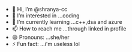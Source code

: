 - 👋 Hi, I’m @shranya-cc
- 👀 I’m interested in ...coding
- 🌱 I’m currently learning ...c++,dsa and azure
- 📫 How to reach me ...through linked in profile
- 😄 Pronouns: ...she/her
- ⚡ Fun fact: ...i'm useless lol

<!---
shranya-cc/shranya-cc is a ✨ special ✨ repository because its `README.md` (this file) appears on your GitHub profile.
You can click the Preview link to take a look at your changes.
--->
